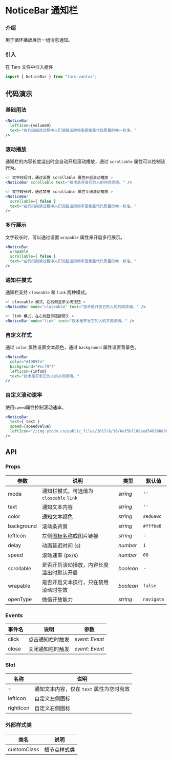# NoticeBar 通知栏

### 介绍

用于循环播放展示一组消息通知。

### 引入

在 Taro 文件中引入组件

```javascript
import { NoticeBar } from "taro-vantui"; 
```

## 代码演示

### 基础用法

```jsx
<NoticeBar
  leftIcon={volumeO}
  text="在代码阅读过程中人们说脏话的频率是衡量代码质量的唯一标准。"
/> 
```

### 滚动播放

通知栏的内容长度溢出时会自动开启滚动播放，通过 `scrollable` 属性可以控制该行为。

```jsx
<! 文字较短时，通过设置 scrollable 属性开启滚动播放 >
<NoticeBar scrollable text="技术是开发它的人的共同灵魂。" />

<! 文字较长时，通过禁用 scrollable 属性关闭滚动播放 >
<NoticeBar
  scrollable={ false }
  text="在代码阅读过程中人们说脏话的频率是衡量代码质量的唯一标准。"
/> 
```

### 多行展示

文字较长时，可以通过设置 `wrapable` 属性来开启多行展示。

```jsx
<NoticeBar
  wrapable
  scrollable={ false }
  text="在代码阅读过程中人们说脏话的频率是衡量代码质量的唯一标准。"
/> 
```

### 通知栏模式

通知栏支持 `closeable` 和 `link` 两种模式。

```jsx
<! closeable 模式，在右侧显示关闭按钮 >
<NoticeBar mode="closeable" text="技术是开发它的人的共同灵魂。" />

<! link 模式，在右侧显示链接箭头 >
<NoticeBar mode="link" text="技术是开发它的人的共同灵魂。" /> 
```

### 自定义样式

通过 `color` 属性设置文本颜色，通过 `background` 属性设置背景色。

```jsx
<NoticeBar
  color="#1989fa"
  background="#ecf9ff"
  leftIcon={infoO}
  text="技术是开发它的人的共同灵魂。"
/> 
```

### 自定义滚动速率

使用`speed`属性控制滚动速率。

```jsx
<NoticeBar
  text={ text }
  speed={speedValue}
  leftIcon="//img.yzcdn.cn/public_files/2017/8/10/6af5b7168eed548100d9041f07b7c616.png"
/> 
```

## API

### Props

| 参数 | 说明 | 类型 | 默认值 |
| --- | --- | --- | --- |
| mode | 通知栏模式，可选值为 `closeable` `link` | _string_ | `''` |
| text | 通知文本内容 | _string_ | `''` |
| color | 通知文本颜色 | _string_ | `#ed6a0c` |
| background | 滚动条背景 | _string_ | `#fffbe8` |
| leftIcon | 左侧[图标名称](#/icon)或图片链接 | _string_ | - |
| delay | 动画延迟时间 (s) | _number_ | `1` |
| speed | 滚动速率 (px/s) | _number_ | `60` |
| scrollable | 是否开启滚动播放，内容长度溢出时默认开启 | _boolean_ | - |
| wrapable | 是否开启文本换行，只在禁用滚动时生效 | _boolean_ | `false` |
| openType | 微信开放能力 | _string_ | `navigate` |

### Events

| 事件名 | 说明             | 参数           |
| ------ | ---------------- | -------------- |
| click  | 点击通知栏时触发 | _event: Event_ |
| close  | 关闭通知栏时触发 | _event: Event_ |

### Slot

| 名称       | 说明                                     |
| ---------- | ---------------------------------------- |
| -          | 通知文本内容，仅在 `text` 属性为空时有效 |
| leftIcon  | 自定义左侧图标                           |
| rightIcon | 自定义右侧图标                           |

### 外部样式类

| 类名         | 说明         |
| ------------ | ------------ |
| customClass | 根节点样式类 |
